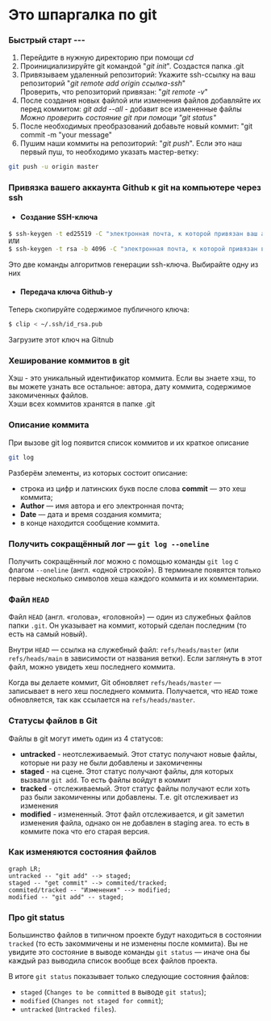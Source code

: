 # Это шпаргалка по git


### Быстрый старт ---
1. Перейдите в нужную директорию при помощи *cd*
2. Проинициализируйте git командой "*git init*". Создастся папка .git
3. Привязываем удаленный репозиторий: Укажите ssh-ссылку на ваш репозиторий "*git remote add origin ссылка-ssh*"  
Проверить, что репозиторий привязан: "*git remote -v*"
4. После создания новых файлой или изменения файлов добавляйте их перед коммитом: *git add --all* - добавит все измененные файлы  
*Можно проверить состояние git при помощи "git status"*
5. После необходимых преобразований добавьте новый коммит:
"git commit -m "your message"
6. Пушим наши коммиты на репозиторий: "*git push*". 
Если это наш первый пуш, то необходимо указать мастер-ветку:
```bash
git push -u origin master
```  


### Привязка вашего аккаунта Github к git на компьютере через ssh
* #### Создание SSH-ключа  
```Bash
$ ssh-keygen -t ed25519 -C "электронная почта, к которой привязан ваш аккаунт на GitHub"
ИЛИ
$ ssh-keygen -t rsa -b 4096 -C "электронная почта, к которой привязан ваш аккаунт на GitHub"
```  
Это две команды алгоритмов генерации ssh-ключа. Выбирайте одну из них
* #### Передача ключа Github-у  
Теперь скопируйте содержимое публичного ключа:  
```Bash
$ clip < ~/.ssh/id_rsa.pub
```  
Загрузите этот ключ на Gitnub


### Хеширование коммитов в git   
Хэш - это уникальный идентификатор коммита. Если вы знаете хэш, то вы можете узнать все остальное: автора, дату коммита, содержимое закомиченных файлов.  
Хэши всех коммитов хранятся в папке .git


### Описание коммита
При вызове git log появится список коммитов и их краткое описание
```Bash
git log
```  
Разберём элементы, из которых состоит описание:

- строка из цифр и латинских букв после слова **commit** — это хеш коммита;
- **Author** — имя автора и его электронная почта;
- **Date** — дата и время создания коммита;
- в конце находится сообщение коммита.

### Получить сокращённый лог — `git log --oneline`

Получить сокращённый лог можно с помощью команды `git log` с флагом `--oneline` (англ. «одной строкой»). В терминале появятся только первые несколько символов хеша каждого коммита и их комментарии.

### Файл `HEAD`

Файл `HEAD` (англ. «голова», «головной») — один из служебных файлов папки `.git`. Он указывает на коммит, который сделан последним (то есть на самый новый).

Внутри `HEAD` — ссылка на служебный файл: `refs/heads/master` (или `refs/heads/main` в зависимости от названия ветки). Если заглянуть в этот файл, можно увидеть хеш последнего коммита.

Когда вы делаете коммит, Git обновляет `refs/heads/master` — записывает в него хеш последнего коммита. Получается, что `HEAD` тоже обновляется, так как ссылается на `refs/heads/master`.

### Статусы файлов в Git

Файлы в git могут иметь один из 4 статусов:
- **untracked** - неотслеживаемый. Этот статус получают новые файлы, которые ни разу не были добавлены и закомиченны
- **staged** - на сцене. Этот статус получают файлы, для которых вызвали `git add`. То есть файлы войдут в коммит
- **tracked** - отслеживаемый. Этот статус файлы получают если хоть раз были закомиченны или добавлены. Т.е. git отслеживает из изменения
- **modified** - измененный. Этот файл отслеживается, и git заметил изменения файла, однако он не добавлен в staging area. то есть в коммите пока что его старая версия.  


### Как изменяются состояния файлов

```mermaid
graph LR;
untracked -- "git add" --> staged;
staged -- "get commit" --> commited/tracked;
commited/tracked -- "Изменения" --> modified;
modified -- "git add" -- staged;

```

### Про git status

Большинство файлов в типичном проекте будут находиться в состоянии `tracked` (то есть закоммичены и не изменены после коммита). Вы не увидите это состояние в выводе команды `git status` — иначе она бы каждый раз выводила список вообще всех файлов проекта.

В итоге `git status` показывает только следующие состояния файлов:

- `staged` (`Changes to be committed` в выводе `git status`);
- `modified` (`Changes not staged for commit`);
- `untracked` (`Untracked files`).